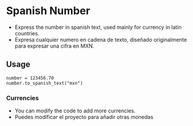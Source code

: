 Spanish Number
=============

* Express the number in spanish text, used mainly for currency in latin countries.
* Expresa cualquier numero en cadena de texto, diseñado originalmente para expresar una cifra en MXN.

Usage
-------------
    number = 123456.70
    number.to_spanish_text("mxn")

### Currencies

* You can modify the code to add more currencies.
* Puedes modificar el proyecto para añadir otras monedas
